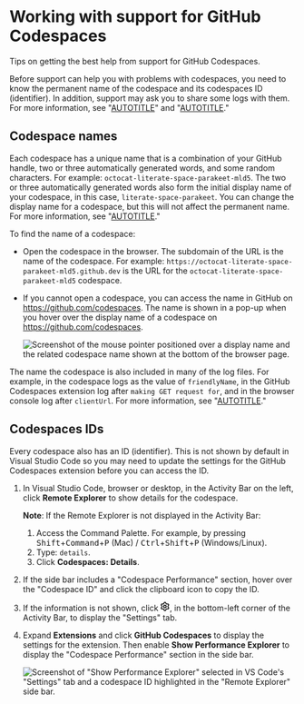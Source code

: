 # Working with support for GitHub Codespaces

Tips on getting the best help from support for GitHub Codespaces.

Before support can help you with problems with codespaces, you need to know the permanent name of the codespace and its codespaces ID (identifier). In addition, support may ask you to share some logs with them. For more information, see "[AUTOTITLE](/codespaces/troubleshooting/github-codespaces-logs)" and "[AUTOTITLE](/support/learning-about-github-support/about-github-support)."

## Codespace names

Each codespace has a unique name that is a combination of your GitHub handle, two or three automatically generated words, and some random characters. For example: `octocat-literate-space-parakeet-mld5`. The two or three automatically generated words also form the initial display name of your codespace, in this case, `literate-space-parakeet`. You can change the display name for a codespace, but this will not affect the permanent name. For more information, see "[AUTOTITLE](/codespaces/customizing-your-codespace/renaming-a-codespace)."

To find the name of a codespace:

- Open the codespace in the browser. The subdomain of the URL is the name of the codespace. For example: `https://octocat-literate-space-parakeet-mld5.github.dev` is the URL for the `octocat-literate-space-parakeet-mld5` codespace.
- If you cannot open a codespace, you can access the name in GitHub on https://github.com/codespaces. The name is shown in a pop-up when you hover over the display name of a codespace on https://github.com/codespaces.

  ![Screenshot of the mouse pointer positioned over a display name and the related codespace name shown at the bottom of the browser page.](/assets/images/help/codespaces/find-codespace-name-github.png)

The name the codespace is also included in many of the log files. For example, in the codespace logs as the value of `friendlyName`, in the GitHub Codespaces extension log after `making GET request for`, and in the browser console log after `clientUrl`. For more information, see "[AUTOTITLE](/codespaces/troubleshooting/github-codespaces-logs)."

## Codespaces IDs

Every codespace also has an ID (identifier). This is not shown by default in Visual Studio Code so you may need to update the settings for the GitHub Codespaces extension before you can access the ID.

1. In Visual Studio Code, browser or desktop, in the Activity Bar on the left, click **Remote Explorer** to show details for the codespace.
   <div class="ghd-spotlight ghd-spotlight-note border rounded-1 my-3 p-3 f5 color-border-accent-emphasis color-bg-accent">
   
   **Note**: If the Remote Explorer is not displayed in the Activity Bar:
   
   1. Access the Command Palette. For example, by pressing <kbd>Shift</kbd>+<kbd>Command</kbd>+<kbd>P</kbd> (Mac) / <kbd>Ctrl</kbd>+<kbd>Shift</kbd>+<kbd>P</kbd> (Windows/Linux).
   1. Type: `details`.
   1. Click **Codespaces: Details**.
   
   </div>
1. If the side bar includes a "Codespace Performance" section, hover over the "Codespace ID" and click the clipboard icon to copy the ID.
1. If the information is not shown, click <svg version="1.1" width="16" height="16" viewBox="0 0 16 16" class="octicon octicon-gear" aria-label="Manage" role="img"><path d="M8 0a8.2 8.2 0 0 1 .701.031C9.444.095 9.99.645 10.16 1.29l.288 1.107c.018.066.079.158.212.224.231.114.454.243.668.386.123.082.233.09.299.071l1.103-.303c.644-.176 1.392.021 1.82.63.27.385.506.792.704 1.218.315.675.111 1.422-.364 1.891l-.814.806c-.049.048-.098.147-.088.294.016.257.016.515 0 .772-.01.147.038.246.088.294l.814.806c.475.469.679 1.216.364 1.891a7.977 7.977 0 0 1-.704 1.217c-.428.61-1.176.807-1.82.63l-1.102-.302c-.067-.019-.177-.011-.3.071a5.909 5.909 0 0 1-.668.386c-.133.066-.194.158-.211.224l-.29 1.106c-.168.646-.715 1.196-1.458 1.26a8.006 8.006 0 0 1-1.402 0c-.743-.064-1.289-.614-1.458-1.26l-.289-1.106c-.018-.066-.079-.158-.212-.224a5.738 5.738 0 0 1-.668-.386c-.123-.082-.233-.09-.299-.071l-1.103.303c-.644.176-1.392-.021-1.82-.63a8.12 8.12 0 0 1-.704-1.218c-.315-.675-.111-1.422.363-1.891l.815-.806c.05-.048.098-.147.088-.294a6.214 6.214 0 0 1 0-.772c.01-.147-.038-.246-.088-.294l-.815-.806C.635 6.045.431 5.298.746 4.623a7.92 7.92 0 0 1 .704-1.217c.428-.61 1.176-.807 1.82-.63l1.102.302c.067.019.177.011.3-.071.214-.143.437-.272.668-.386.133-.066.194-.158.211-.224l.29-1.106C6.009.645 6.556.095 7.299.03 7.53.01 7.764 0 8 0Zm-.571 1.525c-.036.003-.108.036-.137.146l-.289 1.105c-.147.561-.549.967-.998 1.189-.173.086-.34.183-.5.29-.417.278-.97.423-1.529.27l-1.103-.303c-.109-.03-.175.016-.195.045-.22.312-.412.644-.573.99-.014.031-.021.11.059.19l.815.806c.411.406.562.957.53 1.456a4.709 4.709 0 0 0 0 .582c.032.499-.119 1.05-.53 1.456l-.815.806c-.081.08-.073.159-.059.19.162.346.353.677.573.989.02.03.085.076.195.046l1.102-.303c.56-.153 1.113-.008 1.53.27.161.107.328.204.501.29.447.222.85.629.997 1.189l.289 1.105c.029.109.101.143.137.146a6.6 6.6 0 0 0 1.142 0c.036-.003.108-.036.137-.146l.289-1.105c.147-.561.549-.967.998-1.189.173-.086.34-.183.5-.29.417-.278.97-.423 1.529-.27l1.103.303c.109.029.175-.016.195-.045.22-.313.411-.644.573-.99.014-.031.021-.11-.059-.19l-.815-.806c-.411-.406-.562-.957-.53-1.456a4.709 4.709 0 0 0 0-.582c-.032-.499.119-1.05.53-1.456l.815-.806c.081-.08.073-.159.059-.19a6.464 6.464 0 0 0-.573-.989c-.02-.03-.085-.076-.195-.046l-1.102.303c-.56.153-1.113.008-1.53-.27a4.44 4.44 0 0 0-.501-.29c-.447-.222-.85-.629-.997-1.189l-.289-1.105c-.029-.11-.101-.143-.137-.146a6.6 6.6 0 0 0-1.142 0ZM11 8a3 3 0 1 1-6 0 3 3 0 0 1 6 0ZM9.5 8a1.5 1.5 0 1 0-3.001.001A1.5 1.5 0 0 0 9.5 8Z"></path></svg>, in the bottom-left corner of the Activity Bar, to display the "Settings" tab.
1. Expand **Extensions** and click **GitHub Codespaces** to display the settings for the extension. Then enable **Show Performance Explorer** to display the "Codespace Performance" section in the side bar.

   ![Screenshot of "Show Performance Explorer" selected in VS Code's "Settings" tab and a codespace ID highlighted in the "Remote Explorer" side bar.](/assets/images/help/codespaces/find-codespace-id.png)
